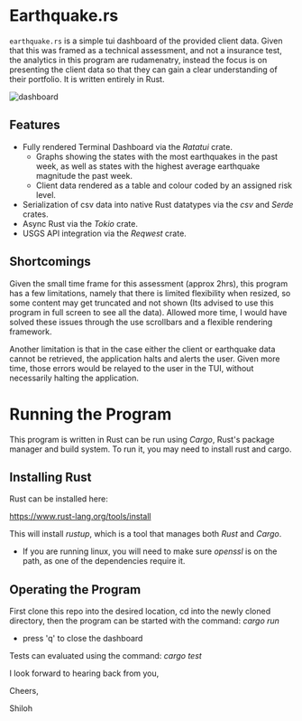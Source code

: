 # Earthquake.rs

`earthquake.rs` is a simple tui dashboard of the provided client data. Given that this was framed as a technical assessment, and not a insurance test, the analytics in this program are rudamenatry, instead the focus is on presenting the client data so that they can gain a clear understanding of their portfolio. It is written entirely in Rust.

![dashboard](https://github.com/user-attachments/assets/609c175b-2f3d-46e2-95d7-a6e7835997ad)

## Features

- Fully rendered Terminal Dashboard via the *Ratatui* crate.
  - Graphs showing the states with the most earthquakes in the past week, as well as states with the highest average earthquake   magnitude the past week.
  - Client data rendered as a table and colour coded by an assigned risk level. 
- Serialization of csv data into native Rust datatypes via the *csv* and *Serde* crates.
- Async Rust via the *Tokio* crate.
- USGS API integration via the *Reqwest* crate.

## Shortcomings

Given the small time frame for this assessment (approx 2hrs), this program has a few limitations, namely that there is limited flexibility when resized, so some content may get truncated and not shown (Its advised to use this program in full screen to see all the data). Allowed more time, I would have solved these issues through the use scrollbars and a flexible rendering framework.

Another limitation is that in the case either the client or earthquake data cannot be retrieved, the application halts and alerts the user. Given more time, those errors would be relayed to the user in the TUI, without necessarily halting the application. 

# Running the Program

This program is written in Rust can be run using *Cargo*, Rust's package manager and build system. To run it, you may need to install rust and cargo.

## Installing Rust

Rust can be installed here:

https://www.rust-lang.org/tools/install

This will install *rustup*, which is a tool that manages both *Rust* and *Cargo*.
- If you are running linux, you will need to make sure *openssl* is on the path, as one of the dependencies require it.

## Operating the Program

First clone this repo into the desired location, cd into the newly cloned directory, then the program can be started with the command: *cargo run*
- press 'q' to close the dashboard

Tests can evaluated using the command: *cargo test*

I look forward to hearing back from you,

Cheers,

Shiloh
